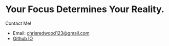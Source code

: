 # Your Focus Determines Your Reality.

Contact Me!
- Email: chrisredwood123@gmail.com
- [Github IO](https://pioneerredwood.github.io/)
